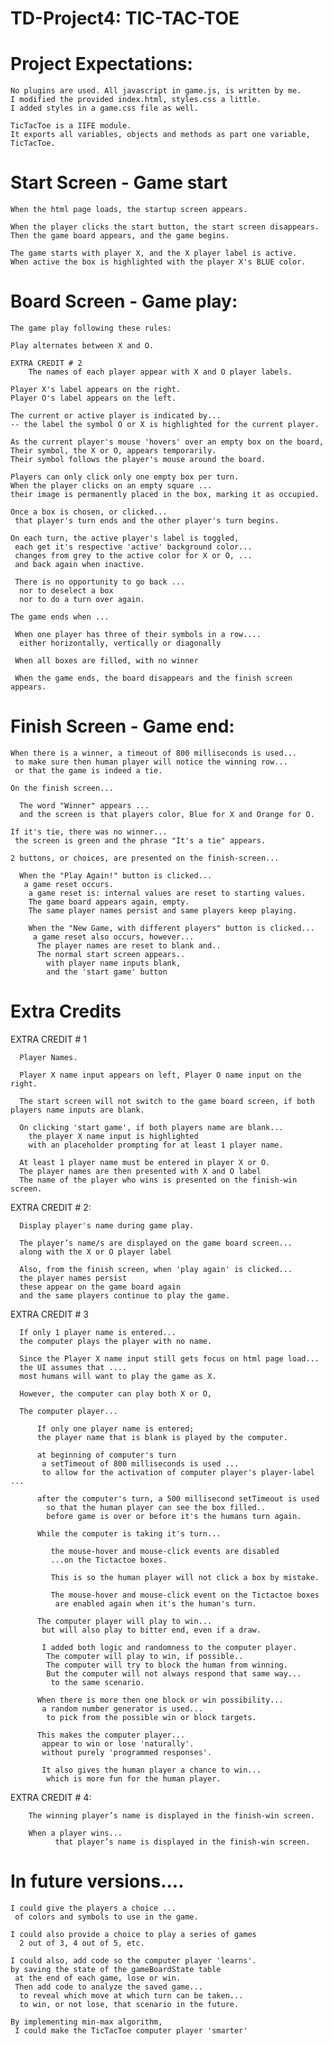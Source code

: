 # TD-Project4: TIC-TAC-TOE

# Project Expectations:  

    No plugins are used. All javascript in game.js, is written by me.
    I modified the provided index.html, styles.css a little.
    I added styles in a game.css file as well.

    TicTacToe is a IIFE module.
    It exports all variables, objects and methods as part one variable, TicTacToe.

# Start Screen - Game start

    When the html page loads, the startup screen appears.

    When the player clicks the start button, the start screen disappears.
    Then the game board appears, and the game begins.

    The game starts with player X, and the X player label is active.
    When active the box is highlighted with the player X's BLUE color.

# Board Screen - Game play:

    The game play following these rules:

    Play alternates between X and O.

    EXTRA CREDIT # 2
        The names of each player appear with X and O player labels.

    Player X's label appears on the right.
    Player O's label appears on the left.

    The current or active player is indicated by...
    -- the label the symbol O or X is highlighted for the current player.

    As the current player's mouse 'hovers' over an empty box on the board,
    Their symbol, the X or O, appears temporarily.
    Their symbol follows the player's mouse around the board.

    Players can only click only one empty box per turn.
    When the player clicks on an empty square ...
    their image is permanently placed in the box, marking it as occupied.

    Once a box is chosen, or clicked...
     that player's turn ends and the other player's turn begins.

    On each turn, the active player's label is toggled,
     each get it's respective 'active' background color...
     changes from grey to the active color for X or O, ...
     and back again when inactive.

     There is no opportunity to go back ...
      nor to deselect a box
      nor to do a turn over again.

    The game ends when ...

     When one player has three of their symbols in a row....
      either horizontally, vertically or diagonally

     When all boxes are filled, with no winner

     When the game ends, the board disappears and the finish screen appears.

# Finish Screen - Game end:

    When there is a winner, a timeout of 800 milliseconds is used...
     to make sure then human player will notice the winning row...
     or that the game is indeed a tie.

    On the finish screen...

      The word "Winner" appears ...
      and the screen is that players color, Blue for X and Orange for O.

    If it's tie, there was no winner...
     the screen is green and the phrase "It's a tie" appears.

    2 buttons, or choices, are presented on the finish-screen...

      When the "Play Again!" button is clicked...
       a game reset occurs.
        a game reset is: internal values are reset to starting values.
        The game board appears again, empty.
        The same player names persist and same players keep playing.

        When the "New Game, with different players" button is clicked...
         a game reset also occurs, however...
          The player names are reset to blank and..
          The normal start screen appears..
            with player name inputs blank,
            and the 'start game' button

# Extra Credits

  EXTRA CREDIT # 1

      Player Names.

      Player X name input appears on left, Player O name input on the right.

      The start screen will not switch to the game board screen, if both players name inputs are blank.

      On clicking 'start game', if both players name are blank...
        the player X name input is highlighted
        with an placeholder prompting for at least 1 player name.

      At least 1 player name must be entered in player X or O.
      The player names are then presented with X and O label
      The name of the player who wins is presented on the finish-win screen.

  EXTRA CREDIT # 2:

      Display player's name during game play.

      The player’s name/s are displayed on the game board screen...
      along with the X or O player label

      Also, from the finish screen, when 'play again' is clicked...
      the player names persist
      these appear on the game board again
      and the same players continue to play the game.

  EXTRA CREDIT # 3

      If only 1 player name is entered...
      the computer plays the player with no name.

      Since the Player X name input still gets focus on html page load...
      the UI assumes that ....
      most humans will want to play the game as X.

      However, the computer can play both X or O,

      The computer player...

          If only one player name is entered;
          the player name that is blank is played by the computer.

          at beginning of computer's turn
           a setTimeout of 800 milliseconds is used ...
           to allow for the activation of computer player's player-label ...

          after the computer's turn, a 500 millisecond setTimeout is used
            so that the human player can see the box filled..
            before game is over or before it's the humans turn again.

          While the computer is taking it's turn...

             the mouse-hover and mouse-click events are disabled
             ...on the Tictactoe boxes.

             This is so the human player will not click a box by mistake.

             The mouse-hover and mouse-click event on the Tictactoe boxes
              are enabled again when it's the human's turn.

          The computer player will play to win...
           but will also play to bitter end, even if a draw.

           I added both logic and randomness to the computer player.
            The computer will play to win, if possible..
            The computer will try to block the human from winning.
            But the computer will not always respond that same way...
             to the same scenario.

          When there is more then one block or win possibility...
           a random number generator is used...
            to pick from the possible win or block targets.

          This makes the computer player...
           appear to win or lose 'naturally'.
           without purely 'programmed responses'.

           It also gives the human player a chance to win...
            which is more fun for the human player.  

  EXTRA CREDIT # 4:

        The winning player’s name is displayed in the finish-win screen.

        When a player wins...
              that player’s name is displayed in the finish-win screen.

# In future versions....

    I could give the players a choice ...
     of colors and symbols to use in the game.

    I could also provide a choice to play a series of games
      2 out of 3, 4 out of 5, etc.

    I could also, add code so the computer player 'learns'.
    by saving the state of the gameBoardState table
     at the end of each game, lose or win.
     Then add code to analyze the saved game...
      to reveal which move at which turn can be taken...
      to win, or not lose, that scenario in the future.

    By implementing min-max algorithm,
     I could make the TicTacToe computer player 'smarter'
